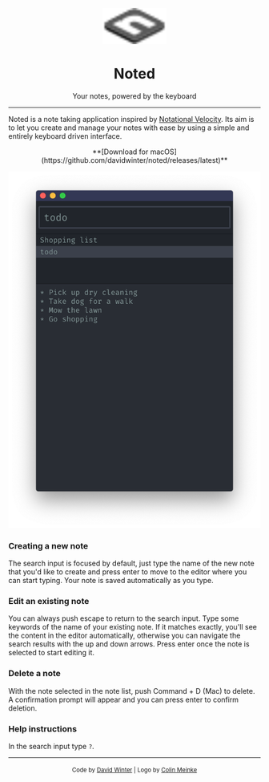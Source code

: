 <p align="center">
  <img src="./icon.svg" width="128" />
</p>

<h1 align="center">Noted</h1>

<p align="center">Your notes, powered by the keyboard</p>

***

Noted is a note taking application inspired by [Notational Velocity](http://notational.net/). Its aim is to let you create and manage your notes with ease by using a simple and entirely keyboard driven interface.

<p align="center">**[Download for macOS](https://github.com/davidwinter/noted/releases/latest)**</p>

<p align="center">
  <img src="./screenshot.png" />
</p>

### Creating a new note

The search input is focused by default, just type the name of the new note that you'd like to create and press enter to move to the editor where you can start typing. Your note is saved automatically as you type.

### Edit an existing note

You can always push escape to return to the search input. Type some keywords of the name of your existing note. If it matches exactly, you'll see the content in the editor automatically, otherwise you can navigate the search results with the up and down arrows. Press enter once the note is selected to start editing it.

### Delete a note

With the note selected in the note list, push Command + D (Mac) to delete. A confirmation prompt will appear and you can press enter to confirm deletion.

### Help instructions

In the search input type `?`.

***

<p align="center"><small>Code by <a href="/davidwinter">David Winter</a> | Logo by <a href="/colinmeinke">Colin Meinke</a></small></p>
